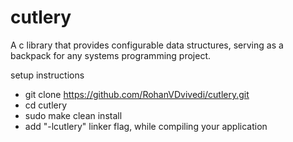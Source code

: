 # cutlery
A c library that provides configurable data structures, serving as a backpack for any systems programming project.

setup instructions
 * git clone https://github.com/RohanVDvivedi/cutlery.git
 * cd cutlery
 * sudo make clean install
 * add "-lcutlery" linker flag, while compiling your application